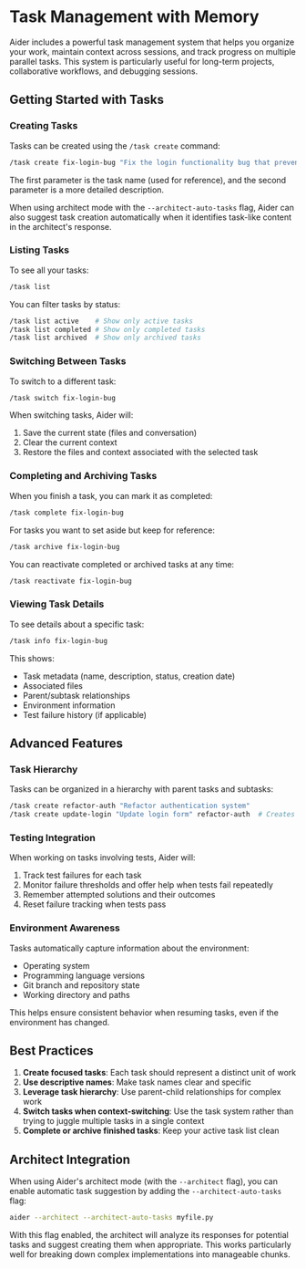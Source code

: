 # Task Management with Memory

Aider includes a powerful task management system that helps you organize your work, maintain context across sessions, and track progress on multiple parallel tasks. This system is particularly useful for long-term projects, collaborative workflows, and debugging sessions.

## Getting Started with Tasks

### Creating Tasks

Tasks can be created using the `/task create` command:

```bash
/task create fix-login-bug "Fix the login functionality bug that prevents admin login"
```

The first parameter is the task name (used for reference), and the second parameter is a more detailed description.

When using architect mode with the `--architect-auto-tasks` flag, Aider can also suggest task creation automatically when it identifies task-like content in the architect's response.

### Listing Tasks

To see all your tasks:

```bash
/task list
```

You can filter tasks by status:

```bash
/task list active    # Show only active tasks
/task list completed # Show only completed tasks
/task list archived  # Show only archived tasks
```

### Switching Between Tasks

To switch to a different task:

```bash
/task switch fix-login-bug
```

When switching tasks, Aider will:
1. Save the current state (files and conversation)
2. Clear the current context
3. Restore the files and context associated with the selected task

### Completing and Archiving Tasks

When you finish a task, you can mark it as completed:

```bash
/task complete fix-login-bug
```

For tasks you want to set aside but keep for reference:

```bash
/task archive fix-login-bug
```

You can reactivate completed or archived tasks at any time:

```bash
/task reactivate fix-login-bug
```

### Viewing Task Details

To see details about a specific task:

```bash
/task info fix-login-bug
```

This shows:
- Task metadata (name, description, status, creation date)
- Associated files
- Parent/subtask relationships
- Environment information
- Test failure history (if applicable)

## Advanced Features

### Task Hierarchy

Tasks can be organized in a hierarchy with parent tasks and subtasks:

```bash
/task create refactor-auth "Refactor authentication system"
/task create update-login "Update login form" refactor-auth  # Creates a subtask
```

### Testing Integration

When working on tasks involving tests, Aider will:
1. Track test failures for each task
2. Monitor failure thresholds and offer help when tests fail repeatedly
3. Remember attempted solutions and their outcomes
4. Reset failure tracking when tests pass

### Environment Awareness

Tasks automatically capture information about the environment:
- Operating system
- Programming language versions
- Git branch and repository state
- Working directory and paths

This helps ensure consistent behavior when resuming tasks, even if the environment has changed.

## Best Practices

1. **Create focused tasks**: Each task should represent a distinct unit of work
2. **Use descriptive names**: Make task names clear and specific
3. **Leverage task hierarchy**: Use parent-child relationships for complex work
4. **Switch tasks when context-switching**: Use the task system rather than trying to juggle multiple tasks in a single context
5. **Complete or archive finished tasks**: Keep your active task list clean

## Architect Integration

When using Aider's architect mode (with the `--architect` flag), you can enable automatic task suggestion by adding the `--architect-auto-tasks` flag:

```bash
aider --architect --architect-auto-tasks myfile.py
```

With this flag enabled, the architect will analyze its responses for potential tasks and suggest creating them when appropriate. This works particularly well for breaking down complex implementations into manageable chunks.